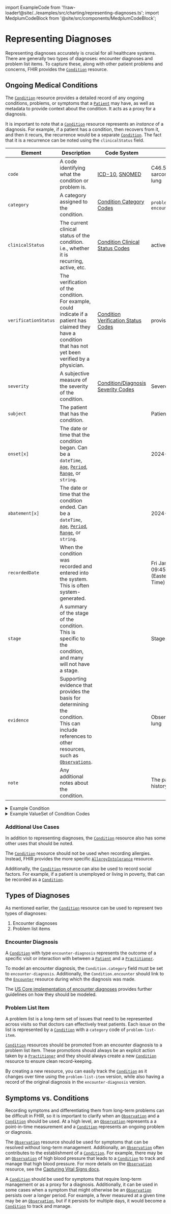 import ExampleCode from '!!raw-loader!@site/../examples/src/charting/representing-diagnoses.ts';
import MedplumCodeBlock from '@site/src/components/MedplumCodeBlock';

# Representing Diagnoses

Representing diagnoses accurately is crucial for all healthcare systems. There are generally two types of diagnoses: encounter diagnoses and problem list items. To capture these, along with other patient problems and concerns, FHIR provides the [`Condition`](/docs/api/fhir/resources/condition) resource.

## Ongoing Medical Conditions

The [`Condition`](/docs/api/fhir/resources/condition) resource provides a detailed record of any ongoing conditions, problems, or symptoms that a [`Patient`](/docs/api/fhir/resources/patient) may have, as well as metadata to provide context about the condition. It acts as a proxy for a diagnosis.

It is important to note that a [`Condition`](/docs/api/fhir/resources/condition) resource represents an _instance_ of a diagnosis. For example, if a patient has a condition, then recovers from it, and then it recurs, the recurrence would be a separate [`Condition`](/docs/api/fhir/resources/condition). The fact that it is a recurrence can be noted using the `clinicalStatus` field.

| **Element**          | **Description**                                                                                                                                                                                             | **Code System**                                                                                       | **Example**                                               |
| -------------------- | ----------------------------------------------------------------------------------------------------------------------------------------------------------------------------------------------------------- | ----------------------------------------------------------------------------------------------------- | --------------------------------------------------------- |
| `code`               | A code identifying what the condition or problem is.                                                                                                                                                        | [ICD-10](https://www.cms.gov/medicare/coding-billing/icd-10-codes), [SNOMED](https://www.snomed.org/) | C46.50 - Kaposi's sarcoma of unspecified lung             |
| `category`           | A category assigned to the condition.                                                                                                                                                                       | [Condition Category Codes](https://build.fhir.org/valueset-condition-category.html)                   | `problem-list-item` or `encounter-diagnosis`              |
| `clinicalStatus`     | The current clinical status of the condition. i.e., whether it is recurring, active, etc.                                                                                                                   | [Condition Clinical Status Codes](https://build.fhir.org/valueset-condition-clinical.html)            | active                                                    |
| `verificationStatus` | The verification of the condition. For example, could indicate if a patient has claimed they have a condition that has not yet been verified by a physician.                                                | [Condition Verification Status Codes](https://build.fhir.org/valueset-condition-ver-status.html)      | provisional                                               |
| `severity`           | A subjective measure of the severity of the condition.                                                                                                                                                      | [Condition/Diagnosis Severity Codes](https://build.fhir.org/valueset-condition-severity.html)         | Severe                                                    |
| `subject`            | The patient that has the condition.                                                                                                                                                                         |                                                                                                       | Patient/homer-simpson                                     |
| `onset[x]`           | The date or time that the condition began. Can be a `dateTime`, [`Age`](/docs/api/fhir/datatypes/age), [`Period`](/docs/api/fhir/datatypes/period), [`Range`](/docs/api/fhir/datatypes/range), or `string`. |                                                                                                       | 2024-01-04                                                |
| `abatement[x]`       | The date or time that the condition ended. Can be a `dateTime`, [`Age`](/docs/api/fhir/datatypes/age), [`Period`](/docs/api/fhir/datatypes/period), [`Range`](/docs/api/fhir/datatypes/range), or `string`. |                                                                                                       | 2024-01-11                                                |
| `recordedDate`       | When the condition was recorded and entered into the system. This is often system-generated.                                                                                                                |                                                                                                       | Fri Jan 12 2024 09:45:28 GMT-0500 (Eastern Standard Time) |
| `stage`              | A summary of the stage of the condition. This is specific to the condition, and many will not have a stage.                                                                                                 |                                                                                                       | Stage 3                                                   |
| `evidence`           | Supporting evidence that provides the basis for determining the condition. This can include references to other resources, such as [`Observations`](/docs/api/fhir/resources/observation).                  |                                                                                                       | Observation/collapsed-lung                                |
| `note`               | Any additional notes about the condition.                                                                                                                                                                   |                                                                                                       | The patient has a family history of cancer.               |

<details>
  <summary>Example Condition</summary>
  <MedplumCodeBlock language="ts" selectBlocks="sampleCondition">
    {ExampleCode}
  </MedplumCodeBlock>
</details>

<details>
  <summary>Example ValueSet of Condition Codes</summary>
  <MedplumCodeBlock language="ts" selectBlocks="sampleValueSet">
    {ExampleCode}
  </MedplumCodeBlock>
</details>

### Additional Use Cases

In addition to representing diagnoses, the [`Condition`](/docs/api/fhir/resources/condition) resource also has some other uses that should be noted.

The [`Condition`](/docs/api/fhir/resources/condition) resource should not be used when recording allergies. Instead, FHIR provides the more specific [`AllergyIntolerance`](/docs/api/fhir/resources/allergyintolerance) resource.

Additionally, the [`Condition`](/docs/api/fhir/resources/condition) resource can also be used to record social factors. For example, if a patient is unemployed or living in poverty, that can be recorded as a [`Condition`](/docs/api/fhir/resources/condition).

## Types of Diagnoses

As mentioned earlier, the [`Condition`](/docs/api/fhir/resources/condition) resource can be used to represent two types of diagnoses:

1. Encounter diagnoses
2. Problem list items

### Encounter Diagnosis

A [`Condition`](/docs/api/fhir/resources) with type `encounter-diagnosis` represents the outcome of a specific visit or interaction with between a [`Patient`](/docs/api/fhir/resources/patient) and a [`Practitioner`](/docs/api/fhir/resources).

To model an encounter diagnosis, the `Condition.category` field must be set to `encounter-diagnosis`. Additionally, the `Condition.encounter` should link to the [`Encounter`](/docs/api/fhir/resources/encounter) resource during which the diagnosis was made.

The [US Core implementation of encounter diagnoses](https://hl7.org/fhir/us/core/STU5.0.1/StructureDefinition-us-core-condition-encounter-diagnosis.html) provides further guidelines on how they should be modeled.

### Problem List Item

A problem list is a long-term set of issues that need to be represented across visits so that doctors can effectively treat patients. Each issue on the list is represented by a [`Condition`](/docs/api/fhir/resources/condition) with a `category` code of `problem-list-item`.

[`Condition`](/docs/api/fhir/resources/condition) resources should be promoted from an encounter diagnosis to a problem list item. These promotions should always be an explicit action taken by a [`Practitioner`](/docs/api/fhir/resources/practitioner) and they should always create a new [`Condition`](/docs/api/fhir/resources/condition) resource to ensure clean record-keeping.

By creating a new resource, you can easily track the [`Condition`](/docs/api/fhir/resources/condition) as it changes over time using the `problem-list-item` version, while also having a record of the original diagnosis in the `encounter-diagnosis` version.

## Symptoms vs. Conditions

Recording symptoms and differentiating them from long-term problems can be difficult in FHIR, so it is important to clarify when an [`Observation`](/docs/api/fhir/resources/observation) and a [`Condition`](/docs/api/fhir/resources/condition) should be used. At a high level, an [`Observation`](/docs/api/fhir/resources/observation) represents a a point-in-time measurement and a [`Condition`](/docs/api/fhir/resources/condition) represents an ongoing problem or diagnosis.

The [`Observation`](/docs/api/fhir/resources/observation) resource should be used for symptoms that can be resolved without long-term management. Additionally, an [`Observation`](/docs/api/fhir/resources/observation) often contributes to the establishment of a [`Condition`](/docs/api/fhir/resources/condition). For example, there may be an [`Observation`](/docs/api/fhir/resources/observation) of high blood pressure that leads to a [`Condition`](/docs/api/fhir/resources/condition) to track and manage that high blood pressure. For more details on the [`Observation`](/docs/api/fhir/resources/observation) resource, see the [Capturing Vital Signs docs](/docs/charting/capturing-vital-signs).

A [`Condition`](/docs/api/fhir/resources/condition) should be used for symptoms that require long-term management or as a proxy for a diagnosis. Additionally, it can be used in some cases when a symptom that might otherwise be an [`Observation`](/docs/api/fhir/resources/observation) persists over a longer period. For example, a fever measured at a given time may be an [`Observation`](/docs/api/fhir/resources/observation), but if it persists for multiple days, it would become a [`Condition`](/docs/api/fhir/resources/condition) to track and manage.
